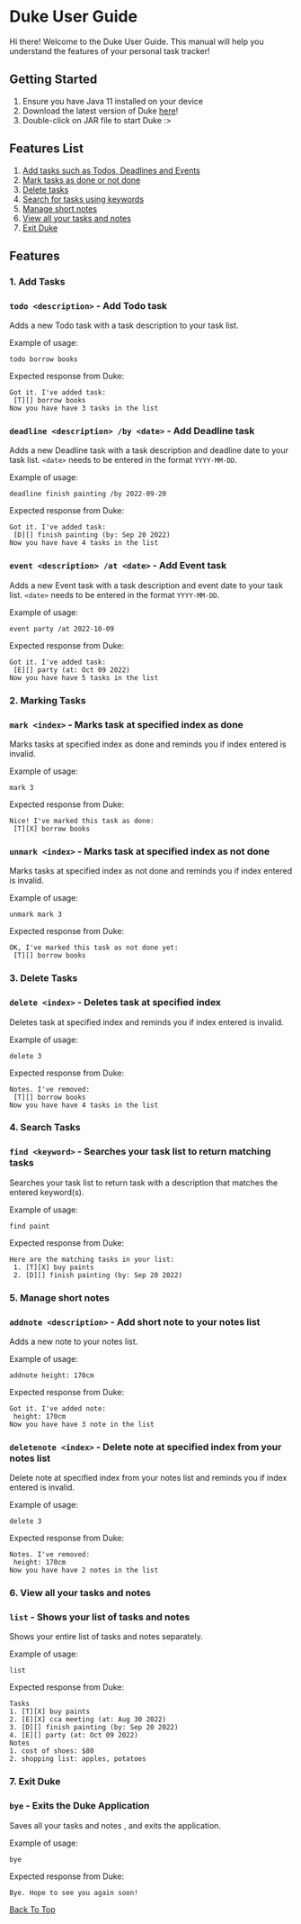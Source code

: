 # Duke User Guide
Hi there! Welcome to the Duke User Guide.
This manual will help you understand the features of your personal task tracker!

## Getting Started
1. Ensure you have Java 11 installed on your device
2. Download the latest version of Duke [here](https://github.com/gowribhat/ip/releases/tag/A-Release)! <!--- add link here after JAR realease -->
3. Double-click on JAR file to start Duke :> 

## Features List
1. [Add tasks such as Todos, Deadlines and Events](#1-add-tasks)
2. [Mark tasks as done or not done](#2-marking-tasks)
3. [Delete tasks](#3-delete-tasks)
4. [Search for tasks using keywords](#4-search-tasks)
5. [Manage short notes](#5-manage-short-notes)
6. [View all your tasks and notes](#6-view-all-your-tasks-and-notes)
7. [Exit Duke](#7-exit-duke)

## Features


###  1. Add Tasks

### `todo <description>` - Add Todo task

Adds a new Todo task with a task description to your task list.

Example of usage:

`todo borrow books`

Expected response from Duke:

```
Got it. I've added task:
 [T][] borrow books
Now you have have 3 tasks in the list
 ```

### `deadline <description> /by <date>` - Add Deadline task

Adds a new Deadline task with a task description and deadline date to your task list.
`<date>` needs to be entered in the format `YYYY-MM-DD`.

Example of usage:

`deadline finish painting /by 2022-09-20`

Expected response from Duke:

```
Got it. I've added task:
 [D][] finish painting (by: Sep 20 2022)
Now you have have 4 tasks in the list
 ```

### `event <description> /at <date>` - Add Event task

Adds a new Event task with a task description and event date to your task list.
`<date>` needs to be entered in the format `YYYY-MM-DD`.

Example of usage:

`event party /at 2022-10-09`

Expected response from Duke:

```
Got it. I've added task:
 [E][] party (at: Oct 09 2022)
Now you have have 5 tasks in the list
 ```


###  2. Marking Tasks

### `mark <index>` - Marks task at specified index as done

Marks tasks at specified index as done and reminds you if index entered is invalid.

Example of usage:

`mark 3`

Expected response from Duke:

```
Nice! I've marked this task as done:
 [T][X] borrow books
 ```

### `unmark <index>` - Marks task at specified index as not done

Marks tasks at specified index as not done and reminds you if index entered is invalid.

Example of usage:

`unmark mark 3`

Expected response from Duke:

```
OK, I've marked this task as not done yet:
 [T][] borrow books
 ```


###  3. Delete Tasks

### `delete <index>` - Deletes task at specified index

Deletes task at specified index and reminds you if index entered is invalid.

Example of usage:

`delete 3`

Expected response from Duke:

```
Notes. I've removed:
 [T][] borrow books
Now you have have 4 tasks in the list
 ```

###  4. Search Tasks

### `find <keyword>` - Searches your task list to return matching tasks

Searches your task list to return task with a description that matches the entered keyword(s).

Example of usage:

`find paint`

Expected response from Duke:

```
Here are the matching tasks in your list:
 1. [T][X] buy paints
 2. [D][] finish painting (by: Sep 20 2022)
 ```


###  5. Manage short notes

### `addnote <description>` - Add short note to your notes list

Adds a new note to your notes list.

Example of usage:

`addnote height: 170cm`

Expected response from Duke:

```
Got it. I've added note:
 height: 170cm
Now you have have 3 note in the list
 ```
### `deletenote <index>` - Delete note at specified index from your notes list

Delete note at specified index from your notes list and reminds you if index entered is invalid.

Example of usage:

`delete 3`

Expected response from Duke:

```
Notes. I've removed:
 height: 170cm
Now you have have 2 notes in the list
 ```


###  6. View all your tasks and notes

### `list` - Shows your list of tasks and notes

Shows your entire list of tasks and notes separately.

Example of usage:

`list`

Expected response from Duke:

```
Tasks
1. [T][X] buy paints
2. [E][X] cca meeting (at: Aug 30 2022)
3. [D][] finish painting (by: Sep 20 2022)
4. [E][] party (at: Oct 09 2022)
Notes
1. cost of shoes: $80
2. shopping list: apples, potatoes
 ```


###  7. Exit Duke

### `bye` - Exits the Duke Application

Saves all your tasks and notes , and exits the application.

Example of usage:

`bye`

Expected response from Duke:

```
Bye. Hope to see you again soon!
 ```

[Back To Top](#duke-user-guide)

